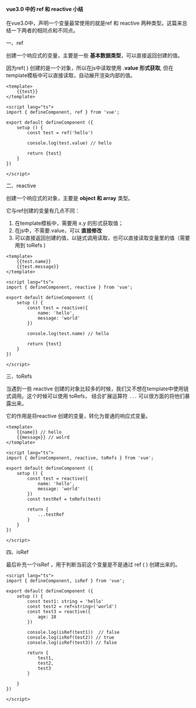 #### vue3.0 中的 ref  和 reactive 小结

在vue3.0中，声明一个变量最常使用的就是ref  和 reactive 两种类型。这篇来总结一下两者的相同点和不同点。

一、ref

创建一个响应式的变量，主要是一些 **基本数据类型**，可以直接返回创建的值。

因为ref( ) 创建的是一个对象，所以在js中读取使用 **.value 形式获取**, 但在 template模板中可以直接读取，自动展开渲染内部的值。

```vue
<template>
	{{test}}
</template>

<script lang="ts">
import { defineComponent, ref } from 'vue';
    
export default defineComponent ({
    setup () { 
        const test = ref('hello')
        
        console.log(test.value) // hello
        
        return {test}
    }
})

</script>
```

 二、reactive

创建一个响应式的对象，主要是 **object 和 array** 类型。

它与ref创建的变量有几点不同：

1. 在template模板中，需要用 x.y 的形式获取值；
2. 在js中，不需要.value，可以 **直接修改**
3. 可以直接返回创建的值，以链式调用读取，也可以直接读取变量里的值（需要用到 toRefs )

```vue
<template>
	{{test.name}}
	{{test.message}}
</template>

<script lang="ts">
import { defineComponent, reactive } from 'vue';
    
export default defineComponent ({
    setup () { 
        const test = reactive({
            name: 'hello',
            message: 'world'
        })
        
        console.log(test.name) // hello
        
        return {test}
    }
})

</script>
```

三、toRefs

当遇到一些 reactive 创建的对象比较多的时候，我们又不想在template中使用链式调用。这个时候可以使用 toRefs， 结合扩展运算符 `...`  可以很方面的将他们暴露出来。

它的作用是将reactive 创建的变量，转化为普通的响应式变量。

```vue
<template>
	{{name}} // hello
	{{message}} // wolrd
</template>

<script lang="ts">
import { defineComponent, reactive, toRefs } from 'vue';
    
export default defineComponent ({
    setup () { 
        const test = reactive({
            name: 'hello',
            message: 'world'
        })
        const testRef = toRefs(test)
      
        return {
            ...testRef
        }
    }
})

</script>
```

四、isRef

最后补充一个isRef ，用于判断当前这个变量是不是通过 ref ( ) 创建出来的。

```vue
<script lang="ts">
import { defineComponent, isRef } from 'vue';
    
export default defineComponent ({
    setup () { 
        const test1: string = 'hello'
        const test2 = ref<string>('world')
        const test3 = reactive({
            age: 18
        })
        
        console.log(isRef(test1))  // false
        console.log(isRef(test2)) // true
        console.log(isRef(test3)) // false
        
        return {
            test1,
            test2,
            test3
        }
       
    }
})

</script>
```

